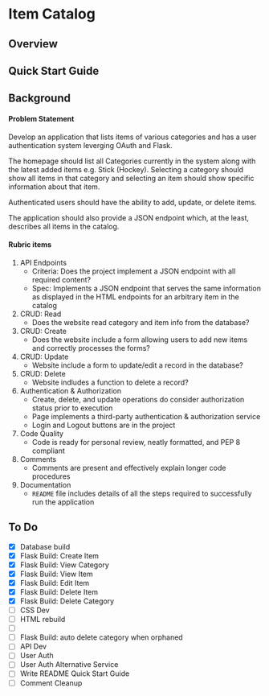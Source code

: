 # Item Catalog
## Overview
## Quick Start Guide
## Background
#### Problem Statement
Develop an application that lists items of various categories and has a user 
authentication system leverging OAuth and Flask.

The homepage should list all Categories currently in the system along with the latest added items e.g. Stick (Hockey). Selecting a category should show all items in that category and selecting an item
should show specific information about that item. 

Authenticated users should have the ability to add, update, or delete items. 

The application should also provide a JSON endpoint which, at the least, describes all items in the catalog.
#### Rubric items
1. API Endpoints
   - Criteria: Does the project implement a JSON endpoint with all required content?
   - Spec: Implements a JSON endpoint that serves the same information as displayed in the HTML endpoints for an arbitrary item in the catalog
2. CRUD: Read
   - Does the website read category and item info from the database?
3. CRUD: Create
   - Does the website include a form allowing users to add new items and correctly processes the forms?
4. CRUD: Update
   - Website include a form to update/edit a record in the database?
5. CRUD: Delete
   - Website indludes a function to delete a record?
6. Authentication & Authorization
   - Create, delete, and update operations do consider authorization status prior to execution
   - Page implements a third-party authentication & authorization service
   - Login and Logout buttons are in the project
7. Code Quality
   - Code is ready for personal review, neatly formatted, and PEP 8 compliant
8. Comments
   - Comments are present and effectively explain longer code procedures
9. Documentation
   - `README` file includes details of all the steps required to successfully run the application

## To Do
- [x] Database build
- [x] Flask Build: Create Item
- [x] Flask Build: View Category
- [x] Flask Build: View Item
- [x] Flask Build: Edit Item
- [x] Flask Build: Delete Item
- [x] Flask Build: Delete Category
- [ ] CSS Dev
- [ ] HTML rebuild
- [ ] <datalist> implementation
- [ ] Flask Build: auto delete category when orphaned
- [ ] API Dev
- [ ] User Auth
- [ ] User Auth Alternative Service
- [ ] Write README Quick Start Guide
- [ ] Comment Cleanup
